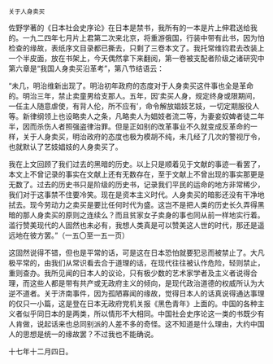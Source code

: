    关于人身卖买 

   佐野学著的《日本社会史序论》在日本是禁书，我所有的一本是片上伸君送给我的。一九二四年七月片上君第二次来北京，将重游俄国，行装中带有此书，因为怕检查的缘故，表纸序文目录都已撕去，只剩了三卷本文了。我托常维钧君去改装上一个半皮面，放在书架上，今天偶然拿下来翻阅，第一卷被支配者阶级之诸研究中第六章是“我国人身卖买沿革考”，第八节结语云：

   “未几，明治维新出现了。明治初年政府的态度对于人身卖买这件事也全是革命的。明治三年，禁止卖童男给支那人。五年，因‘卖买人身，规定终身或限期间，一任主人随意虐使，有背人伦，所不应有’，命令解放娼妓艺妓，一切定期服役人等。新律纲领上也设略卖人之条，凡略卖人为娼妓者流二等，为妻妾奴婢者徒二年半，因而杀伤人者照强盗律治罪。但是正如别的改革事业不久就变成反革命的一样，关于人身卖买，明治政府的态度也极为模胡不纯，未几经了几次的警视厅令，也就默认了艺妓娼妓的人身卖买了。

   我在上文回顾了我们过去的黑暗的历史。以上只是顺着见于文献的事迹一看罢了，本文上不曾记录的事实在文献上还有无数存在，至于文献上不曾出现的事实那更是无数了。过去的历史书只是阶级的历史书，记录我们平民的运命的地方非常稀少，我们对于这事禁不住要冷笑。现在是资本主义时代。人身卖买的暗影还没有干净地拭去。现今劳动力之卖买是要比任何时代为盛。这岂不是把人类的历史长久弄得黑暗的那人身卖买的原则之连续么？而且贫家女子卖身的事也同从前一样地实行着。滥行赞美现代的人固然也未必有，我想人类真是可以赞美这人世的时代，那还是遥远地在彼方罢。”（一五〇至一五一页）

   这固然说得不错，但也是平常的话，可是这在日本恐怕就要犯忌而被禁止了。大凡极平常的，由我们从常识看去合于道理的话，在现代往往被认作危险，轻则禁止，重则查办。我所见闻的日本人的议论，只有极少数的艺术家学者及主义者说得合理，而这些人都是带有共产或无政府主义的倾向，是现代政治道德的权威所认为大逆不道者。关于济南事件，因为孤陋寡闻的缘故，觉得日本人的话真说得通达事理的仅只一小篇，这是登在日本无政府党机关报《黑色青年》上面的。中国的各种主义者似乎同日本的是两类，所以情形不大相同。中国社会史序论这一类的书既少有人肯做，说起话来也总同别派的人差不多的奇怪。这不知道是什么理由，大约中国人的思想是统一的缘故罢？不过我也不能确说。

   十七年十二月四日。

